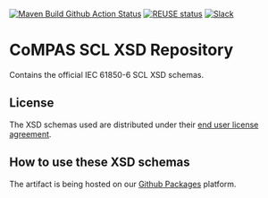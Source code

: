 <!--
SPDX-FileCopyrightText: 2021 Alliander N.V.

SPDX-License-Identifier: Apache-2.0
-->

[![Maven Build Github Action Status](<https://img.shields.io/github/workflow/status/com-pas/compas-scl-xsd/Maven%20Build?logo=GitHub>)](https://github.com/com-pas/compas-scl-xsd/actions?query=workflow%3A%22Maven+Build%22)
[![REUSE status](https://api.reuse.software/badge/github.com/com-pas/compas-scl-xsd)](https://api.reuse.software/info/github.com/com-pas/compas-scl-xsd)
[![Slack](https://raw.githubusercontent.com/com-pas/compas-architecture/master/public/LFEnergy-slack.svg)](http://lfenergy.slack.com/)

# CoMPAS SCL XSD Repository
Contains the official IEC 61850-6 SCL XSD schemas.

## License
The XSD schemas used are distributed under their [end user license agreement](./license/CC-EULA.pdf).

## How to use these XSD schemas
The artifact is being hosted on our [Github Packages](https://github.com/orgs/com-pas/packages) platform.
